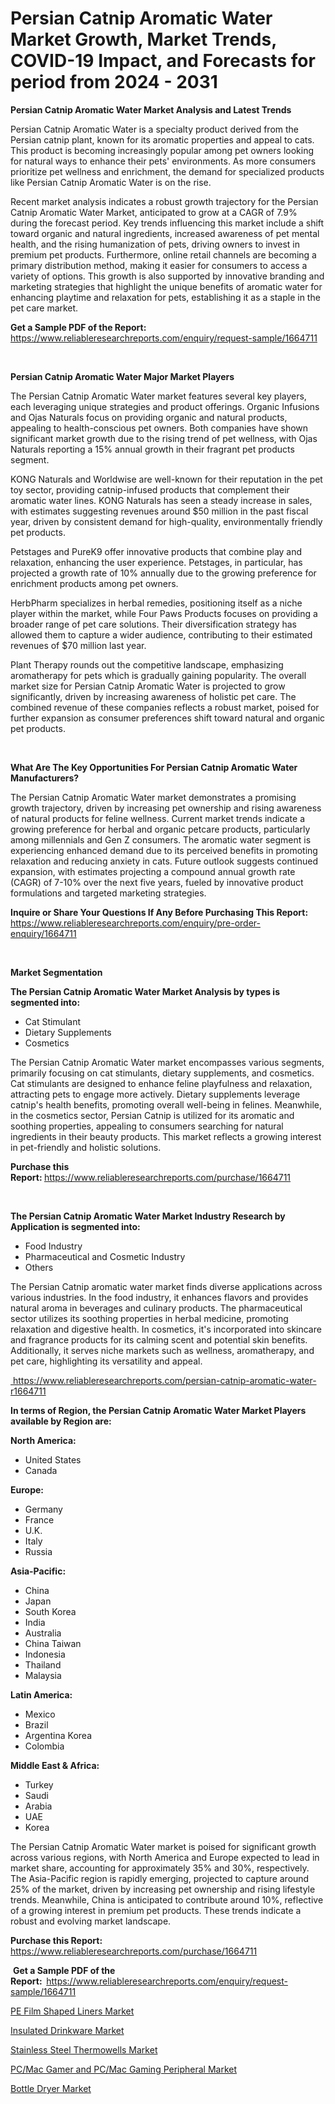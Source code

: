 <p><h1>Persian Catnip Aromatic Water Market Growth, Market Trends, COVID-19 Impact, and Forecasts for period from 2024 - 2031</h1></p><p><strong>Persian Catnip Aromatic Water Market Analysis and Latest Trends</strong></p>
<p><p>Persian Catnip Aromatic Water is a specialty product derived from the Persian catnip plant, known for its aromatic properties and appeal to cats. This product is becoming increasingly popular among pet owners looking for natural ways to enhance their pets' environments. As more consumers prioritize pet wellness and enrichment, the demand for specialized products like Persian Catnip Aromatic Water is on the rise.</p><p>Recent market analysis indicates a robust growth trajectory for the Persian Catnip Aromatic Water Market, anticipated to grow at a CAGR of 7.9% during the forecast period. Key trends influencing this market include a shift toward organic and natural ingredients, increased awareness of pet mental health, and the rising humanization of pets, driving owners to invest in premium pet products. Furthermore, online retail channels are becoming a primary distribution method, making it easier for consumers to access a variety of options. This growth is also supported by innovative branding and marketing strategies that highlight the unique benefits of aromatic water for enhancing playtime and relaxation for pets, establishing it as a staple in the pet care market.</p></p>
<p><strong>Get a Sample PDF of the Report:&nbsp;</strong> <a href="https://www.reliableresearchreports.com/enquiry/request-sample/1664711?utm_campaign=37&utm_medium=2&utm_source=Github&utm_content=ia&utm_term=28092024&utm_id=persian-catnip-aromatic-water">https://www.reliableresearchreports.com/enquiry/request-sample/1664711</a></p>
<p>&nbsp;</p>
<p><strong>Persian Catnip Aromatic Water Major Market Players</strong></p>
<p><p>The Persian Catnip Aromatic Water market features several key players, each leveraging unique strategies and product offerings. Organic Infusions and Ojas Naturals focus on providing organic and natural products, appealing to health-conscious pet owners. Both companies have shown significant market growth due to the rising trend of pet wellness, with Ojas Naturals reporting a 15% annual growth in their fragrant pet products segment.</p><p>KONG Naturals and Worldwise are well-known for their reputation in the pet toy sector, providing catnip-infused products that complement their aromatic water lines. KONG Naturals has seen a steady increase in sales, with estimates suggesting revenues around $50 million in the past fiscal year, driven by consistent demand for high-quality, environmentally friendly pet products.</p><p>Petstages and PureK9 offer innovative products that combine play and relaxation, enhancing the user experience. Petstages, in particular, has projected a growth rate of 10% annually due to the growing preference for enrichment products among pet owners. </p><p>HerbPharm specializes in herbal remedies, positioning itself as a niche player within the market, while Four Paws Products focuses on providing a broader range of pet care solutions. Their diversification strategy has allowed them to capture a wider audience, contributing to their estimated revenues of $70 million last year.</p><p>Plant Therapy rounds out the competitive landscape, emphasizing aromatherapy for pets which is gradually gaining popularity. The overall market size for Persian Catnip Aromatic Water is projected to grow significantly, driven by increasing awareness of holistic pet care. The combined revenue of these companies reflects a robust market, poised for further expansion as consumer preferences shift toward natural and organic pet products.</p></p>
<p>&nbsp;</p>
<p><strong>What Are The Key Opportunities For Persian Catnip Aromatic Water Manufacturers?</strong></p>
<p><p>The Persian Catnip Aromatic Water market demonstrates a promising growth trajectory, driven by increasing pet ownership and rising awareness of natural products for feline wellness. Current market trends indicate a growing preference for herbal and organic petcare products, particularly among millennials and Gen Z consumers. The aromatic water segment is experiencing enhanced demand due to its perceived benefits in promoting relaxation and reducing anxiety in cats. Future outlook suggests continued expansion, with estimates projecting a compound annual growth rate (CAGR) of 7-10% over the next five years, fueled by innovative product formulations and targeted marketing strategies.</p></p>
<p><strong>Inquire or Share Your Questions If Any Before Purchasing This Report:</strong> <a href="https://www.reliableresearchreports.com/enquiry/pre-order-enquiry/1664711?utm_campaign=37&utm_medium=2&utm_source=Github&utm_content=ia&utm_term=28092024&utm_id=persian-catnip-aromatic-water">https://www.reliableresearchreports.com/enquiry/pre-order-enquiry/1664711</a></p>
<p>&nbsp;</p>
<p><strong>Market Segmentation</strong></p>
<p><strong>The Persian Catnip Aromatic Water Market Analysis by types is segmented into:</strong></p>
<p><ul><li>Cat Stimulant</li><li>Dietary Supplements</li><li>Cosmetics</li></ul></p>
<p><p>The Persian Catnip Aromatic Water market encompasses various segments, primarily focusing on cat stimulants, dietary supplements, and cosmetics. Cat stimulants are designed to enhance feline playfulness and relaxation, attracting pets to engage more actively. Dietary supplements leverage catnip's health benefits, promoting overall well-being in felines. Meanwhile, in the cosmetics sector, Persian Catnip is utilized for its aromatic and soothing properties, appealing to consumers searching for natural ingredients in their beauty products. This market reflects a growing interest in pet-friendly and holistic solutions.</p></p>
<p><strong>Purchase this Report:&nbsp;</strong><a href="https://www.reliableresearchreports.com/purchase/1664711?utm_campaign=37&utm_medium=2&utm_source=Github&utm_content=ia&utm_term=28092024&utm_id=persian-catnip-aromatic-water">https://www.reliableresearchreports.com/purchase/1664711</a></p>
<p>&nbsp;</p>
<p><strong>The Persian Catnip Aromatic Water Market Industry Research by Application is segmented into:</strong></p>
<p><ul><li>Food Industry</li><li>Pharmaceutical and Cosmetic Industry</li><li>Others</li></ul></p>
<p><p>The Persian Catnip aromatic water market finds diverse applications across various industries. In the food industry, it enhances flavors and provides natural aroma in beverages and culinary products. The pharmaceutical sector utilizes its soothing properties in herbal medicine, promoting relaxation and digestive health. In cosmetics, it's incorporated into skincare and fragrance products for its calming scent and potential skin benefits. Additionally, it serves niche markets such as wellness, aromatherapy, and pet care, highlighting its versatility and appeal.</p></p>
<p><a href="https://www.reliableresearchreports.com/persian-catnip-aromatic-water-r1664711?utm_campaign=37&utm_medium=2&utm_source=Github&utm_content=ia&utm_term=28092024&utm_id=persian-catnip-aromatic-water">&nbsp;https://www.reliableresearchreports.com/persian-catnip-aromatic-water-r1664711</a></p>
<p><strong>In terms of Region, the Persian Catnip Aromatic Water Market Players available by Region are:</strong></p>
<p>
    <p> <strong> North America: </strong>
        <ul>
            <li>United States</li>
            <li>Canada</li>
        </ul>
        </p> 
    <p> <strong> Europe: </strong>
        <ul>
            <li>Germany</li>
            <li>France</li>
            <li>U.K.</li>
            <li>Italy</li>
            <li>Russia</li>
        </ul>
        </p> 
    <p> <strong> Asia-Pacific: </strong>
        <ul>
            <li>China</li>
            <li>Japan</li>
            <li>South Korea</li>
            <li>India</li>
            <li>Australia</li>
            <li>China Taiwan</li>
            <li>Indonesia</li>
            <li>Thailand</li>
            <li>Malaysia</li>
        </ul>
        </p> 
    <p> <strong> Latin America: </strong>
        <ul>
            <li>Mexico</li>
            <li>Brazil</li>
            <li>Argentina Korea</li>
            <li>Colombia</li>
        </ul>
        </p> 
    <p> <strong> Middle East & Africa: </strong>
        <ul>
            <li>Turkey</li>
            <li>Saudi</li>
            <li>Arabia</li>
            <li>UAE</li>
            <li>Korea</li>
        </ul>
    </p>
    </p>
<p><p>The Persian Catnip Aromatic Water market is poised for significant growth across various regions, with North America and Europe expected to lead in market share, accounting for approximately 35% and 30%, respectively. The Asia-Pacific region is rapidly emerging, projected to capture around 25% of the market, driven by increasing pet ownership and rising lifestyle trends. Meanwhile, China is anticipated to contribute around 10%, reflective of a growing interest in premium pet products. These trends indicate a robust and evolving market landscape.</p></p>
<p><strong>Purchase this Report: </strong><a href="https://www.reliableresearchreports.com/purchase/1664711?utm_campaign=37&utm_medium=2&utm_source=Github&utm_content=ia&utm_term=28092024&utm_id=persian-catnip-aromatic-water">https://www.reliableresearchreports.com/purchase/1664711</a></p>
<p>&nbsp;<strong>Get a Sample PDF of the Report:&nbsp;&nbsp;</strong><a href="https://www.reliableresearchreports.com/enquiry/request-sample/1664711?utm_campaign=37&utm_medium=2&utm_source=Github&utm_content=ia&utm_term=28092024&utm_id=persian-catnip-aromatic-water">https://www.reliableresearchreports.com/enquiry/request-sample/1664711</a></p>
<p><strong></strong></p>
<p><p><a href="https://github.com/DianaWilson796/Market-Research-Report-List-1/blob/main/pe-film-shaped-liners-market.md?utm_campaign=37&utm_medium=2&utm_source=Github&utm_content=ia&utm_term=28092024&utm_id=persian-catnip-aromatic-water">PE Film Shaped Liners Market</a></p><p><a href="https://www.linkedin.com/pulse/insulated-drinkware-market-analysis-report-global-insights-region-plutf?utm_campaign=37&utm_medium=2&utm_source=Github&utm_content=ia&utm_term=28092024&utm_id=persian-catnip-aromatic-water">Insulated Drinkware Market</a></p><p><a href="https://issuu.com/reportprime-2/docs/stainless-steel-thermowells-market-_4d7d51621c4523?utm_campaign=37&utm_medium=2&utm_source=Github&utm_content=ia&utm_term=28092024&utm_id=persian-catnip-aromatic-water">Stainless Steel Thermowells Market</a></p><p><a href="https://github.com/SamiaHussain82/Market-Research-Report-List-1/blob/main/pcmac-gamer-and-pcmac-gaming-peripheral-market.md?utm_campaign=37&utm_medium=2&utm_source=Github&utm_content=ia&utm_term=28092024&utm_id=persian-catnip-aromatic-water">PC/Mac Gamer and PC/Mac Gaming Peripheral Market</a></p><p><a href="https://www.linkedin.com/pulse/bottle-dryer-market2024-2031-industry-insights-investment-2v3qf?utm_campaign=37&utm_medium=2&utm_source=Github&utm_content=ia&utm_term=28092024&utm_id=persian-catnip-aromatic-water">Bottle Dryer Market</a></p></p>